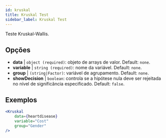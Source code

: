 ```yaml
---
id: kruskal
title: Kruskal Test
sidebar_label: Kruskal Test
---
```


Teste Kruskal-Wallis.

## Opções

* __data__ | `object (required)`: objeto de arrays de valor. Default: `none`.
* __variable__ | `string (required)`: nome da variável. Default: `none`.
* __group__ | `(string|Factor)`: variável de agrupamento. Default: `none`.
* __showDecision__ | `boolean`: controla se a hipótese nula deve ser rejeitada no nível de significância especificado. Default: `false`.


## Exemplos

```jsx live
<Kruskal
    data={heartdisease} 
    variable="Cost"
    group="Gender"
/>
```
